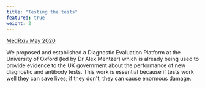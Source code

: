 ```yaml
---
title: "Testing the tests"
featured: true
weight: 2
---
```


[MedRxiv May 2020](https://www.medrxiv.org/content/10.1101/2020.04.15.20066407v3)

We proposed and established a Diagnostic Evaluation Platform at the University of Oxford (led by Dr Alex Mentzer) which is already being used to provide evidence to the UK government about the performance of new diagnostic and antibody tests. This work is essential because if tests work well they can save lives; if they don't, they can cause enormous damage.


